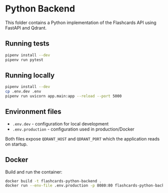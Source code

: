 # Python Backend

This folder contains a Python implementation of the Flashcards API using FastAPI and Qdrant.


## Running tests
```bash
pipenv install --dev
pipenv run pytest
```

## Running locally

```bash
pipenv install --dev
cp .env.dev .env
pipenv run uvicorn app.main:app --reload --port 5000
```

## Environment files

- `.env.dev` - configuration for local development
- `.env.production` - configuration used in production/Docker

Both files expose `QDRANT_HOST` and `QDRANT_PORT` which the application reads on startup.

## Docker

Build and run the container:

```bash
docker build -t flashcards-python-backend .
docker run --env-file .env.production -p 8080:80 flashcards-python-backend
```
